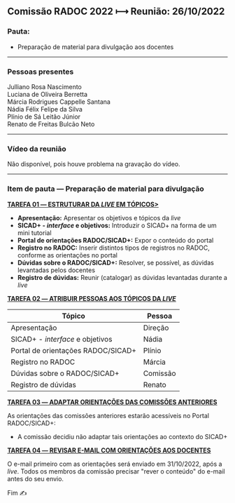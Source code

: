 ## Comissão RADOC 2022 &#x27FC; Reunião: 26/10/2022


### Pauta:
- Preparação de material para divulgação aos docentes

---
### Pessoas presentes

Julliano Rosa Nascimento<br>
Luciana de Oliveira Berretta<br>
Márcia Rodrigues Cappelle Santana<br>
Nádia Félix Felipe da Silva<br>
Plínio de Sá Leitão Júnior<br>
Renato de Freitas Bulcão Neto<br>

---
### Vídeo da reunião

Não disponível, pois houve problema na gravação do vídeo.

---
### Item de pauta &#x2015; Preparação de material para divulgação

<ins>**TAREFA 01 &#x2015; ESTRUTURAR DA _LIVE_ EM TÓPICOS>**</ins>
- **Apresentação:** Apresentar os objetivos e tópicos da _live_
- **SICAD+ - _interface_ e objetivos:** Introduzir o SICAD+ na forma de um mini tutorial
- **Portal de orientações RADOC/SICAD+:** Expor o conteúdo do portal
- **Registro no RADOC:** Inserir distintos tipos de registros no RADOC, conforme as orientações no portal
- **Dúvidas sobre o RADOC/SICAD+:** Resolver, se possível, as dúvidas levantadas pelos docentes
- **Registro de dúvidas:** Reunir (catalogar) as dúvidas levantadas durante a _live_

<ins>**TAREFA 02 &#x2015; ATRIBUIR PESSOAS AOS TÓPICOS DA _LIVE_**</ins>

|Tópico|Pessoa|
|-|-|
|Apresentação|Direção|
|SICAD+ - _interface_ e objetivos|Nádia|
|Portal de orientações RADOC/SICAD+|Plínio|
|Registro no RADOC|Márcia|
|Dúvidas sobre o RADOC/SICAD+|Comissão|
|Registro de dúvidas|Renato|

<ins>**TAREFA 03 &#x2015; ADAPTAR ORIENTAÇÕES DAS COMISSÕES ANTERIORES**</ins>

As orientações das comissões anteriores estarão acessíveis no Portal RADOC/SICAD+:
- A comissão decidiu não adaptar tais orientações ao contexto do SICAD+

<ins>**TAREFA 04 &#x2015; REVISAR E-MAIL COM ORIENTAÇÕES AOS DOCENTES**</ins>

O e-mail primeiro com as orientações será enviado em 31/10/2022, após a _live_.
Todos os membros da comissão precisar "rever o conteúdo" do e-mail antes do seu envio.

Fim &#9997;
